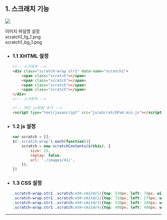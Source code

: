 ## 1. 스크래치 기능

<img src="https://user-images.githubusercontent.com/95833863/185741341-d1ba9c05-d4f2-4511-b42e-575d94ca1541.jpg">

이미지 파일명 설정</br>
scratch1_fg_1.png</br>
scratch1_bg_1.png</br>

* ### 1.1 XHTML 설정
    ```html
    <!-- 스크래치 -->
    <div class="scratch-wrap str1" data-name="scratch1">
        <span class="scratch"></span>
        <span class="scratch"></span>
        <span class="scratch"></span>
        <span class="scratch"></span>
    </div>
    <!-- 스크래치 -->

    <!-- 하단 js파일 추가 -->
    <script type="text/javascript" src="js/wScratchPad.min.js"></script>
    ```
    
* ### 1.2 js 설정
    ```javascript
    var scratch = [];
    $('.scratch-wrap').each(function(){
        scratch = new scratchContents($(this), {
            size: 15,
            replay: false,
            url: './images/41/',
        });
    })
    ```

* ### 1.3 CSS 설정
    ```css
    .scratch-wrap.str1 .scratch:nth-child(1){top: 530px; left: 78px; width: 142px; height: 139px;}
    .scratch-wrap.str1 .scratch:nth-child(2){top: 710px; left: 270px; width: 443px; height: 215px;}
    .scratch-wrap.str1 .scratch:nth-child(3){top: 530px; left: 280px; width: 169px; height: 145px;}
    .scratch-wrap.str1 .scratch:nth-child(4){top: 400px; left: 480px; width: 169px; height: 145px;}
    ```
***











